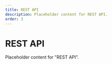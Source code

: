 ```yaml
---
title: REST API
description: Placeholder content for REST API.
order: 3
---
```


# REST API

Placeholder content for "REST API".
